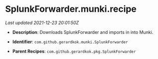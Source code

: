 # SplunkForwarder.munki.recipe

_Last updated 2021-12-23 20:01:50Z_

- **Description**: Downloads SplunkForwarder and imports in into Munki.

- **Identifier**: `com.github.gerardkok.munki.SplunkForwarder`

- **Parent Recipes**: `com.github.gerardkok.pkg.SplunkForwarder`
